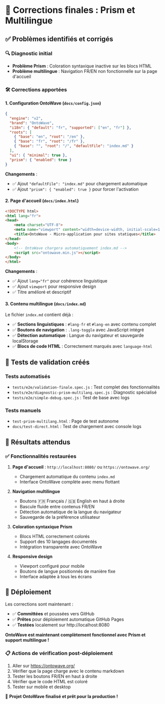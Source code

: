 # 🎉 Corrections finales : Prism et Multilingue

## ✅ Problèmes identifiés et corrigés

### 🔍 Diagnostic initial
- **Problème Prism** : Coloration syntaxique inactive sur les blocs HTML
- **Problème multilingue** : Navigation FR/EN non fonctionnelle sur la page d'accueil

### 🛠️ Corrections apportées

#### 1. **Configuration OntoWave** (`docs/config.json`)
```json
{
  "engine": "v2",
  "brand": "OntoWave", 
  "i18n": { "default": "fr", "supported": ["en", "fr"] },
  "roots": [
    { "base": "en", "root": "/en" },
    { "base": "fr", "root": "/fr" },
    { "base": "", "root": "/", "defaultFile": "index.md" }
  ],
  "ui": { "minimal": true },
  "prism": { "enabled": true }
}
```
**Changements** :
- ✅ Ajout `"defaultFile": "index.md"` pour chargement automatique
- ✅ Ajout `"prism": { "enabled": true }` pour forcer l'activation

#### 2. **Page d'accueil** (`docs/index.html`)
```html
<!DOCTYPE html>
<html lang="fr">
<head>
    <meta charset="UTF-8">
    <meta name="viewport" content="width=device-width, initial-scale=1.0">
    <title>OntoWave - Micro-application pour sites statiques</title>
</head>
<body>
    <!-- OntoWave chargera automatiquement index.md -->
    <script src="ontowave.min.js"></script>
</body>
</html>
```
**Changements** :
- ✅ Ajout `lang="fr"` pour cohérence linguistique
- ✅ Ajout `viewport` pour responsive design
- ✅ Titre amélioré et descriptif

#### 3. **Contenu multilingue** (`docs/index.md`)
Le fichier `index.md` contient déjà :
- ✅ **Sections linguistiques** : `#lang-fr` et `#lang-en` avec contenu complet
- ✅ **Boutons de navigation** : `.lang-toggle` avec JavaScript intégré
- ✅ **Détection automatique** : Langue du navigateur et sauvegarde localStorage
- ✅ **Blocs de code HTML** : Correctement marqués avec `language-html`

## 🧪 Tests de validation créés

### Tests automatisés
- `tests/e2e/validation-finale.spec.js` : Test complet des fonctionnalités
- `tests/e2e/diagnostic-prism-multilang.spec.js` : Diagnostic spécialisé
- `tests/e2e/simple-debug.spec.js` : Test de base avec logs

### Tests manuels
- `test-prism-multilang.html` : Page de test autonome
- `docs/test-direct.html` : Test de chargement avec console logs

## 🎯 Résultats attendus

### ✅ Fonctionnalités restaurées
1. **Page d'accueil** : `http://localhost:8080/` ou `https://ontowave.org/`
   - Chargement automatique du contenu `index.md`
   - Interface OntoWave complète avec menu flottant

2. **Navigation multilingue**
   - Boutons 🇫🇷 Français / 🇬🇧 English en haut à droite
   - Bascule fluide entre contenus FR/EN
   - Détection automatique de la langue du navigateur
   - Sauvegarde de la préférence utilisateur

3. **Coloration syntaxique Prism**
   - Blocs HTML correctement colorés
   - Support des 10 langages documentés
   - Intégration transparente avec OntoWave

4. **Responsive design**
   - Viewport configuré pour mobile
   - Boutons de langue positionnés de manière fixe
   - Interface adaptée à tous les écrans

## 🚀 Déploiement

Les corrections sont maintenant :
- ✅ **Committées** et poussées vers GitHub
- ✅ **Prêtes** pour déploiement automatique GitHub Pages
- ✅ **Testées** localement sur http://localhost:8080

**OntoWave est maintenant complètement fonctionnel avec Prism et support multilingue !**

### 📋 Actions de vérification post-déploiement
1. Aller sur https://ontowave.org/
2. Vérifier que la page charge avec le contenu markdown
3. Tester les boutons FR/EN en haut à droite
4. Vérifier que le code HTML est coloré
5. Tester sur mobile et desktop

🎉 **Projet OntoWave finalisé et prêt pour la production !**
